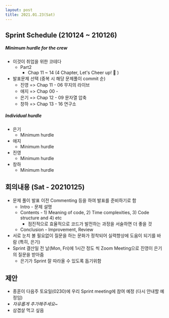 ```yaml
---
layout: post
title: 2021.01.23(Sat)
---
```

## Sprint Schedule (210124 ~ 210126)

##### *Minimum hurdle for the crew*

- 이것이 취업을 위한 코테다
  - Part2
    - Chap 11 ~ 14 (4 Chapter, Let's Cheer up! 💪 )
- 발표문제 선택 (중복 시 해당 문제풀이 commit 순)
  - 진영 => Chap 11 - 06 무지의 라이브
  - 애지 => Chap 00 - 
  - 은기 => Chap 12 - 09 문자열 압축 
  - 창하 => Chap 13 - 16 연구소

##### *Individual hurdle*

- 은기
  - Minimum hurdle
- 애지 
  - Minimum hurdle
- 진영
  - Minimum hurdle
- 창하
  - Minimum hurdle

## 회의내용 (Sat - 20210125)

- 문제 풀이 발표 이전 Commenting 등을 하여 발표를 준비하기로 함
  - Intro - 문제 설명
  - Contents - 1) Meaning of code, 2) Time complexities, 3) Code structure and 4) etc
    - 점진적으로 효율적으로 코드가 발전하는 과정을 서술하면 더 좋을 것
  - Conclusion - Improvement, Review
- 서로 눈치 볼 필요없이 질문을 하는 문화가 정착되어 실력향상에 도움이 되기를 바람 (특히, 은기)
- Sprint 결산일 전 날(Mon, Fri)에 1시간 정도 씩 Zoom Meeting으로 진영이 은기의 질문을 받아줌
  - 은기가 Sprint 잘 따라올 수 있도록 돕기위함

## 제안

- 종훈이 다음주 토요일(0230)에 우리 Sprint meeting에 참여 예정 (다시 안내할 예정임)
- *자유롭게 추가해주세요~*
- 삼겹살 먹고 싶음